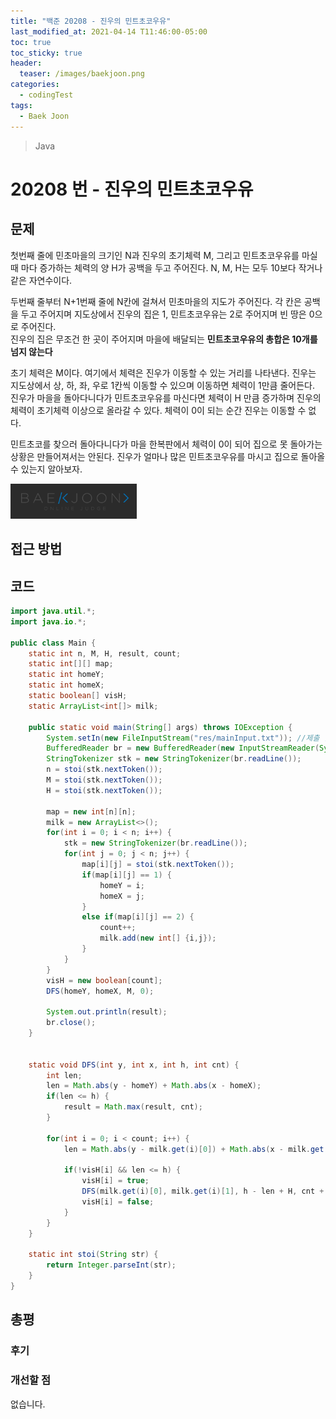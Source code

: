 ```yaml
---
title: "백준 20208 - 진우의 민트초코우유"
last_modified_at: 2021-04-14 T11:46:00-05:00
toc: true
toc_sticky: true
header:
  teaser: /images/baekjoon.png
categories: 
  - codingTest
tags:
  - Baek Joon
---
```

> Java

20208 번 - 진우의 민트초코우유
=============
 
## 문제
첫번째 줄에 민초마을의 크기인 N과 진우의 초기체력 M, 그리고 민트초코우유를 마실때 마다 증가하는 체력의 양 H가 공백을 두고 주어진다. N, M, H는 모두 10보다 작거나 같은 자연수이다.  

두번째 줄부터 N+1번째 줄에 N칸에 걸쳐서 민초마을의 지도가 주어진다. 각 칸은 공백을 두고 주어지며 지도상에서 진우의 집은 1, 민트초코우유는 2로 주어지며 빈 땅은 0으로 주어진다.   
진우의 집은 무조건 한 곳이 주어지며 마을에 배달되는 **민트초코우유의 총합은 10개를 넘지 않는다**  

초기 체력은 M이다. 여기에서 체력은 진우가 이동할 수 있는 거리를 나타낸다. 진우는 지도상에서 상, 하, 좌, 우로 1칸씩 이동할 수 있으며 이동하면 체력이 1만큼 줄어든다.  
진우가 마을을 돌아다니다가 민트초코우유를 마신다면 체력이 H 만큼 증가하며 진우의 체력이 초기체력 이상으로 올라갈 수 있다. 체력이 0이 되는 순간 진우는 이동할 수 없다.   

민트초코를 찾으러 돌아다니다가 마을 한복판에서 체력이 0이 되어 집으로 못 돌아가는 상황은 만들어져서는 안된다. 진우가 얼마나 많은 민트초코우유를 마시고 집으로 돌아올 수 있는지 알아보자.  

[<img src="/images/baekjoon.png" width="40%" height="40%">](https://www.acmicpc.net/problem/20208)    

## 접근 방법

## 코드
```java
import java.util.*;
import java.io.*;

public class Main {
	static int n, M, H, result, count;
	static int[][] map;
	static int homeY;
	static int homeX;
	static boolean[] visH;
	static ArrayList<int[]> milk;
	
	public static void main(String[] args) throws IOException {
		System.setIn(new FileInputStream("res/mainInput.txt"));	//제출 할 때 주석해야함
		BufferedReader br = new BufferedReader(new InputStreamReader(System.in));
    	StringTokenizer stk = new StringTokenizer(br.readLine());
    	n = stoi(stk.nextToken());
    	M = stoi(stk.nextToken());
    	H = stoi(stk.nextToken());
    	
    	map = new int[n][n];
    	milk = new ArrayList<>();
    	for(int i = 0; i < n; i++) {
    		stk = new StringTokenizer(br.readLine());
    		for(int j = 0; j < n; j++) {
    			map[i][j] = stoi(stk.nextToken());
    			if(map[i][j] == 1) {
    				homeY = i;
    				homeX = j;
    			}
    			else if(map[i][j] == 2) {
    				count++;
    				milk.add(new int[] {i,j});
    			}
    		}
    	}
    	visH = new boolean[count];
    	DFS(homeY, homeX, M, 0);
    	
    	System.out.println(result);
    	br.close();
	}
	
	
	static void DFS(int y, int x, int h, int cnt) {
		int len;
		len = Math.abs(y - homeY) + Math.abs(x - homeX);
		if(len <= h) {
			result = Math.max(result, cnt);
		}
		
		for(int i = 0; i < count; i++) {
			len = Math.abs(y - milk.get(i)[0]) + Math.abs(x - milk.get(i)[1]);
			
			if(!visH[i] && len <= h) {
				visH[i] = true;
				DFS(milk.get(i)[0], milk.get(i)[1], h - len + H, cnt + 1);
				visH[i] = false;
			}
		}
	}
	
	static int stoi(String str) {
    	return Integer.parseInt(str);
    }
}
```


## 총평
### 후기

### 개선할 점
없습니다.

<!-- ★
<img src="/images/codingTest/bj/문제번호.PNG" width="40%" height="40%">  

-->